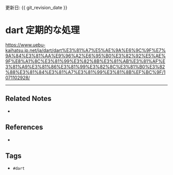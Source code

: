 更新日: {{ git_revision_date }}

# dart 定期的な処理
https://www.uebu-kaihatsu.jp.net/ja/dart/dart%E3%81%A7%E5%AE%9A%E6%9C%9F%E7%9A%84%E3%81%AA%E9%96%A2%E6%95%B0%E3%82%92%E5%AE%9F%E8%A1%8C%E3%81%99%E3%82%8B%E3%81%AB%E3%81%AF%E3%81%A9%E3%81%86%E3%81%99%E3%82%8C%E3%81%B0%E3%82%88%E3%81%84%E3%81%A7%E3%81%99%E3%81%8B%EF%BC%9F/1071102928/

---
## Related Notes
- 

## References
- 

## Tags
- `#dart`